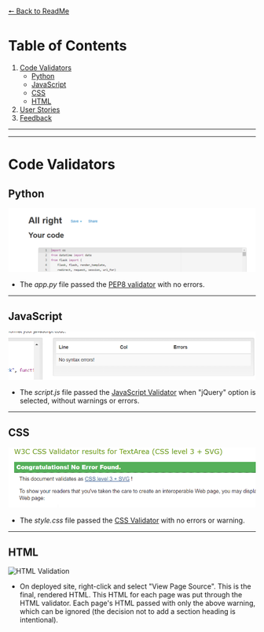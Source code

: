 [ 🠔 Back to ReadMe ](../readme.md)

# Table of Contents 
1. [Code Validators](#code-validators)
    - [Python](#python)
    - [JavaScript](#javascript)
    - [CSS](#css)
    - [HTML](#html)
2. [User Stories](#user-stories)
3. [Feedback](#feedback)

<hr>
<hr>

# Code Validators
## Python
![python validator](python-validator.png)
* The _app.py_ file passed the [PEP8 validator](http://pep8online.com/) with no errors.

<hr>

## JavaScript
![javascript validator](javascript-validator.png)
* The _script.js_ file passed the [JavaScript Validator](https://beautifytools.com/javascript-validator.php) when "jQuery" option is selected, without warnings or errors.

<hr>

## CSS
![CSS validator](css-validator.png)
* The _style.css_ file passed the [CSS Validator](https://jigsaw.w3.org/css-validator/#validate_by_input) with no errors or warning.

<hr>

## HTML
![HTML Validation](html-validator.png)

* On deployed site, right-click and select "View Page Source". This is the final, rendered HTML. This HTML for each page was put through the HTML validator. Each page's HTML passed with only the above warning, which can be ignored (the decision not to add a section heading is intentional).

